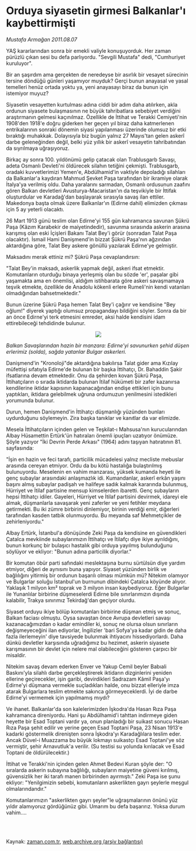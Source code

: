 # Orduya siyasetin girmesi Balkanlar'ı kaybettirmişti

*Mustafa Armağan 2011.08.07*

<td class="columnist-detail">
<p>YAŞ kararlarından sonra bir emekli valiyle konuşuyorduk. Her zaman pürüzlü çıkan sesi bu defa parlıyordu. "Sevgili Mustafa" dedi, "Cumhuriyet kuruluyor".</p>
<p>
<div id="haberMetinDiv">
<p>Bir an şaşırdım ama gerçekten de neredeyse bir asırlık bir vesayet sürecinin tersine döndüğü günleri yaşamıyor muyduk? Gerçi bunun anayasal ve yasal temelleri henüz ortada yoktu ya, yeni anayasayı biraz da bunun için istemiyor muyuz?
<p>Siyasetin vesayetten kurtulması adına ciddi bir adım daha atılırken, akla ordunun siyasete bulaşmasının ne büyük tahribatlara sebebiyet verdiğini araştırmanın gelmesi kaçınılmaz. Özellikle de İttihat ve Terakki Cemiyeti'nin 1908'den 1918'e doğru giderken her geçen yıl biraz daha katmerlenen entrikalarının sonraki dönemin siyasi yapılanması üzerinde olumsuz bir etki bıraktığı muhakkak. Dolayısıyla biz bugün yalnız 27 Mayıs'tan gelen askerî darbe geleneğinden değil, belki yüz yıllık bir askerî vesayetin tahribatından da sıyrılmaya uğraşıyoruz.
<p>Birkaç ay sonra 100. yıldönümü gelip çatacak olan Trablusgarb Savaşı, adeta Osmanlı Devleti'ni öldürecek silahın tetiğini çekmişti. Trablusgarb, oradaki kuvvetlerimizi Yemen'e, Abdülhamid'in vaktiyle depoladığı silahları da Balkanlar'a kaydıran Mahmud Şevket Paşa tarafından bir ikramiye olarak İtalya'ya verilmiş oldu. Daha yaralarını sarmadan, Osmanlı ordusunun zaafını gören Balkan devletleri Avusturya-Macaristan'ın da teşvikiyle bir İttifak oluşturdular ve Karadağ'dan başlayarak sırasıyla savaş ilan ettiler. Makedonya başta olmak üzere Balkanlar'ın (Edirne dahil) elimizden çıkması için 5 ay yeterli olacaktı.
<p>26 Mart 1913 günü teslim olan Edirne'yi 155 gün kahramanca savunan Şükrü Paşa (Kâzım Karabekir de maiyetindedir), savunma sırasında askerin arasına karışmış olan eski İçişleri Bakanı Talat Bey'i görür (sonradan Talat Paşa olacaktır). İsmail Hami Danişmend'in bizzat Şükrü Paşa'nın ağzından aktardığına göre, Talat Bey askere gönüllü yazılarak Edirne'ye gelmiştir.
<p>Maksadını merak ettiniz mi? Şükrü Paşa cevaplandırsın:
<p>"Talat Bey'in maksadı, askerlik yapmak değil, askeri ifsat etmektir. Komutanların oturduğu binaya yerleşmiş olan bu sözde 'er', paşalar gibi yaşamakta ama en önemlisi, aldığım istihbarata göre askeri savaşmamaya teşvik etmekte, özellikle de Anadolu kökenli erlere Rumeli'nin kendi vatanları olmadığından bahsetmektedir."
<p>Bunun üzerine Şükrü Paşa hemen Talat Bey'i çağırır ve kendisine "Bey oğlum!" diyerek yaptığı olumsuz propagandayı bildiğini söyler. Sonra da bir an önce Edirne'yi terk etmesini emreder, aksi halde kendisini idam ettirebileceği tehdidinde bulunur.
<p><p align="center"><img src="http://web.archive.org/web/20111213092238im_/http://medya.zaman.com.tr/2011/08/07/armagan01.jpg"/>
<p><i>Balkan Savaşlarından hazin bir manzara: Edirne'yi savunurken şehid düşen erlerimiz (solda), sağda yatanlar Bulgar askerleri.</i>
<p>Danişmend'in "Kronoloji"de aktardığına bakılırsa Talat gider ama Kızılay müfettişi sıfatıyla Edirne'de bulunan bir başka İttihatçı, Dr. Bahaddin Şakir ifsatlarına devam etmektedir. Onu da şehirden kovan Şükrü Paşa, İttihatçıların o sırada iktidarda bulunan İtilaf hükümeti bir zafer kazanırsa kendilerine iktidar kapısının kapanacağından endişe ettikleri için bunu yaptıkları, iktidara gelebilmek uğruna ordumuzun yenilmesini istedikleri yorumunda bulunur.
<p>Durun, hemen Danişmend'in İttihatçı düşmanlığı yüzünden bunları uydurduğunu söylemeyin. Zira başka tanıklar ve kanıtlar da var elimizde.
<p>Mesela İttihatçıların içinden gelen ve Teşkilat-ı Mahsusa'nın kurucularından Albay Hüsamettin Ertürk'ün hatıraları önemli ipuçları uzatıyor önümüze. Şöyle yazıyor "İki Devrin Perde Arkası" (1964) adını taşıyan hatıratının 81. sayfasında:
<p>"İşin en hazin ve feci tarafı, particilik mücadelesi yalnız mecliste mebuslar arasında cereyan etmiyor. Ordu da bu kötü hastalığa bulaştırılmış bulunuyordu. Meselenin en vahim manzarası, yüksek kumanda heyeti ile genç subaylar arasındaki anlaşmazlık idi. Kumandanlar, askerî erkân yaşını başını almış subaylar padişah ve halifeye sadık kalmak kararında bulunmuş, Hürriyet ve İtilaf partisine mensup kimselerden ibaretti. Genç subayların hepsi İttihatçı idiler. Gayeleri, Hürriyet ve İtilaf partisini devirmek, idareyi ele almak, düşmanlarla savaşarak yeni zaferler ve yeni fetihler meydana getirmekti. Bu iki zümre birbirini dinlemiyor, birinin verdiği emir, diğerleri tarafından kasden tatbik olunmuyordu. Bu meyanda saf Mehmetçikler de zehirleniyordu."
<p>Albay Ertürk, İstanbul'a dönüşünde Zeki Paşa da kendisine en güvendikleri Çatalca mevkiinde subaylarımızın İttihatçı ve İtilafçı diye ikiye ayrıldığını, bunun korkunç bir bulaşıcı hastalık gibi orduya yayılmış bulunduğunu söylüyor ve ekliyor: "Bunun adına particilik diyorlar."
<p>Bir komutan öbür parti safındaki meslektaşına burnu sürtülsün diye yardım etmiyor, diğeri de aynısını buna yapıyor. Siyaset yüzünden birlik ve bağlılığını yitirmiş bir ordunun başarılı olması mümkün mü? Nitekim olamıyor ve Bulgarlar soluğu İstanbul'un burnunun dibindeki Çatalca köyünde alıyor. Yaklaşık 1 milyon km² toprak ve 3 milyon insan kaybediyoruz. Eğer Bulgarlar ile Yunanlılar birbirine düşmeselerdi Edirne bile sınırlarımızın dışında kalabilir, Trakya sınırımız Tekirdağ'dan geçiyor olurdu.
<p>Siyaset orduyu ikiye bölüp komutanları birbirine düşman etmiş ve sonuç, Balkan faciası olmuştu. Oysa savaştan önce Avrupa devletleri savaşı kazanacağımızdan o kadar emindiler ki, sonuç ne olursa olsun sınırların değişmeyeceğini ilan ediyorlar, İngilizler 'bari Sofya'ya kadar gidin de daha fazla ilerlemeyin' diye tavsiyede bulunmak ihtiyacını hissediyorlardı. Daha dünkü devletler karşısında uğradığımız bu hezimet, askerin siyasete karışmasının bir devlet için nelere mal olabileceğini gösteren çarpıcı bir misaldir.
<p>Nitekim savaş devam ederken Enver ve Yakup Cemil beyler Babıali Baskını'yla silahlı darbe gerçekleştirerek iktidarın dizginlerini yeniden ellerine geçirecekler, işin garibi, devirdikleri Sadrazam Kâmil Paşa'yı Edirne'yi düşmana vermekle suçladıkları halde, onu bizzat elleriyle imza atarak Bulgarlara teslim etmekte sakınca görmeyeceklerdi. İyi de darbe Edirne'yi vermemek için yapılmamış mıydı?
<p>Ve ihanet. Balkanlar'da son kalelerimizden İşkodra'da Hasan Rıza Paşa kahramanca direniyordu. Hani şu Abdülhamid'i tahttan indirmeye giden heyette bir Esad Toptani vardır ya, onun planladığı bir suikast sonucu Hasan Rıza Paşa şehit edilir ve yerine geçen Esad Toptani Paşa, 23 Nisan 1913'e kadarki göstermelik direnişten sonra İşkodra'yı Karadağlılara teslim eder. Ancak Düvel-i Muazzama bu büyük lokmayı suikastçı Esad Toptani'ye söz vermiştir, şehir Arnavutluk'a verilir. (Su testisi su yolunda kırılacak ve Esad Toptani de öldürülecektir.)
<p>İttihat ve Terakki'nin içinden gelen Ahmet Bedevi Kuran şöyle der: "O sıralarda askerin subayına bağlılığı, subayların maiyetine güveni kırılmış, güvensizlik her iki tarafı manen birbirinden ayırmıştı." Zeki Paşa ise şunu ekliyor: "Yenilgimizin sebebi, komutanların askerlikten gayrı şeylerle meşgul olmalarındandır."
<p>Komutanlarımızın "askerlikten gayrı şeyler"le uğraşmalarının önünü yüz yıldır alamıyoruz gördüğünüz gibi. Umarım bu defa başarırız. Yoksa durum vahim.... </p></p></p></p></p></p></p></p></p></p></p></p></p></p></p></p></p></p></p></p></p></div>
</p>


<p><br>
		 </br></p></td>

Kaynak: [zaman.com.tr](http://zaman.com.tr/yazar.do?yazino=1166225), [web.archive.org (arşiv bağlantısı)](http://web.archive.org/web/20111213092238/http://zaman.com.tr/yazar.do?yazino=1166225)
